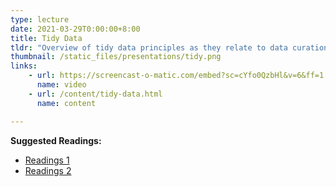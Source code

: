 ```yaml
---
type: lecture
date: 2021-03-29T0:00:00+8:00
title: Tidy Data
tldr: "Overview of tidy data principles as they relate to data curation, plus extending "tidy data" to some of the underlying principles in organizing, managing, and preparing all kinds of structured data for meaningful use."
thumbnail: /static_files/presentations/tidy.png
links: 
    - url: https://screencast-o-matic.com/embed?sc=cYfo0QzbHl&v=6&ff=1
      name: video
    - url: /content/tidy-data.html
      name: content

---
```

**Suggested Readings:**
- [Readings 1](http://example.com)
- [Readings 2](http://example.com)
